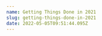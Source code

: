 ```yaml
---
name: Getting Things Done in 2021
slug: getting-things-done-in-2021
date: 2022-05-05T09:51:44.095Z
---
```



